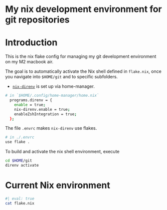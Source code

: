 # My nix development environment for git repositories

# Introduction

This is the nix flake config for managing my git development environment
on my M2 macbook air.

The goal is to automatically activate the Nix shell defined in
`flake.nix`, once you navigate into `$HOME/git` and to specific
subfolders.

- [`nix-direnv`](https://github.com/nix-community/nix-direnv) is set up
  via home-manager.

``` sh
# in `$HOME/.config/home-manager/home.nix`
  programs.direnv = {
    enable = true;
    nix-direnv.enable = true;
    enableZshIntegration = true;
  };
```

The file `.envrc` makes `nix-direnv` use flakes.

``` sh
# in ./.envrc
use flake .
```

To build and activate the nix shell environment, execute

``` sh
cd $HOME/git
direnv activate
```

# Current Nix environment

``` sh
#| eval: true
cat flake.nix
```
